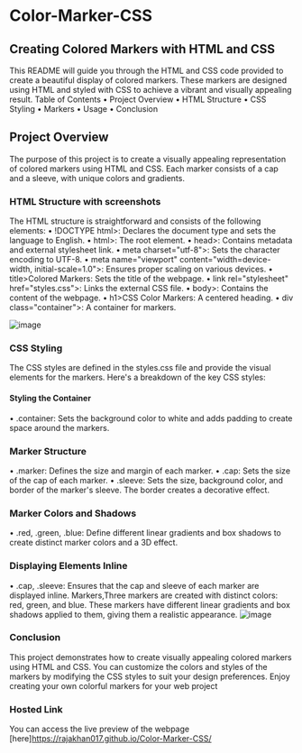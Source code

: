 # Color-Marker-CSS
## Creating Colored Markers with HTML and CSS
This README will guide you through the HTML and CSS code provided to create a beautiful display of colored markers. 
These markers are designed using HTML and styled with CSS to achieve a vibrant and visually appealing result.
Table of Contents
• Project Overview
• HTML Structure
• CSS Styling
• Markers
• Usage
• Conclusion
## Project Overview
The purpose of this project is to create a visually appealing representation of colored markers using HTML and CSS. 
Each marker consists of a cap and a sleeve, with unique colors and gradients.
### HTML Structure with screenshots
The HTML structure is straightforward and consists of the following elements:
• !DOCTYPE html>: Declares the document type and sets the language to English.
• html>: The root element.
• head>: Contains metadata and external stylesheet link.
• meta charset="utf-8">: Sets the character encoding to UTF-8.
• meta name="viewport" content="width=device-width, initial-scale=1.0">: Ensures proper scaling on various devices.
• title>Colored Markers</title>: Sets the title of the webpage.
• link rel="stylesheet" href="styles.css">: Links the external CSS file.
• body>: Contains the content of the webpage.
• h1>CSS Color Markers</h1>: A centered heading.
• div class="container">: A container for markers.

![image](https://github.com/rajakhan017/Color-Marker-CSS/assets/135150598/ae684778-fd59-4287-acf2-19e1975a06be)

### CSS Styling
The CSS styles are defined in the styles.css file and provide the visual elements for the markers. Here's a breakdown of the key CSS styles:
#### Styling the Container
• .container: Sets the background color to white and adds padding to create space around the markers.
### Marker Structure
• .marker: Defines the size and margin of each marker.
• .cap: Sets the size of the cap of each marker.
• .sleeve: Sets the size, background color, and border of the marker's sleeve. The border creates a decorative effect.
### Marker Colors and Shadows
• .red, .green, .blue: Define different linear gradients and box shadows to create distinct marker colors and a 3D effect.
### Displaying Elements Inline
• .cap, .sleeve: Ensures that the cap and sleeve of each marker are displayed inline.
Markers,Three markers are created with distinct colors: red, green, and blue. These markers have different linear gradients and box shadows applied to them, giving them a realistic appearance.
![image](https://github.com/rajakhan017/Color-Marker-CSS/assets/135150598/94a5cd8a-e0c9-42fc-9a65-a0a0d5681e8e)

### Conclusion
This project demonstrates how to create visually appealing colored markers using HTML and CSS.
You can customize the colors and styles of the markers by modifying the CSS styles to suit your design preferences.
Enjoy creating your own colorful markers for your web project
### Hosted Link
You can access the live preview of the webpage [here]https://rajakhan017.github.io/Color-Marker-CSS/
